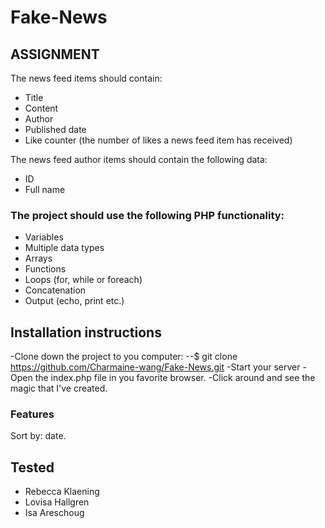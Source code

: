 # Fake-News

## ASSIGNMENT
The news feed items should contain:

- Title
- Content
- Author
- Published date
- Like counter (the number of likes a news feed item has received)

The news feed author items should contain the following data:

- ID
- Full name

### The project should use the following PHP functionality:

- Variables
- Multiple data types
- Arrays
- Functions
- Loops (for, while or foreach)
- Concatenation
- Output (echo, print etc.)


## Installation instructions
-Clone down the project to you computer:
--$ git clone https://github.com/Charmaine-wang/Fake-News.git
-Start your server
-Open the index.php file in you favorite browser.
-Click around and see the magic that I've created.


### Features
Sort by: date.

## Tested 
- Rebecca Klaening
- Lovisa Hallgren
- Isa Areschoug
